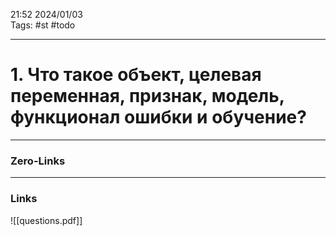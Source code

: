21:52     2024/01/03    
Tags: #st #todo 
____
# 1. Что такое объект, целевая переменная, признак, модель, функционал ошибки и обучение?





____
### Zero-Links

____
### Links
![[questions.pdf]]